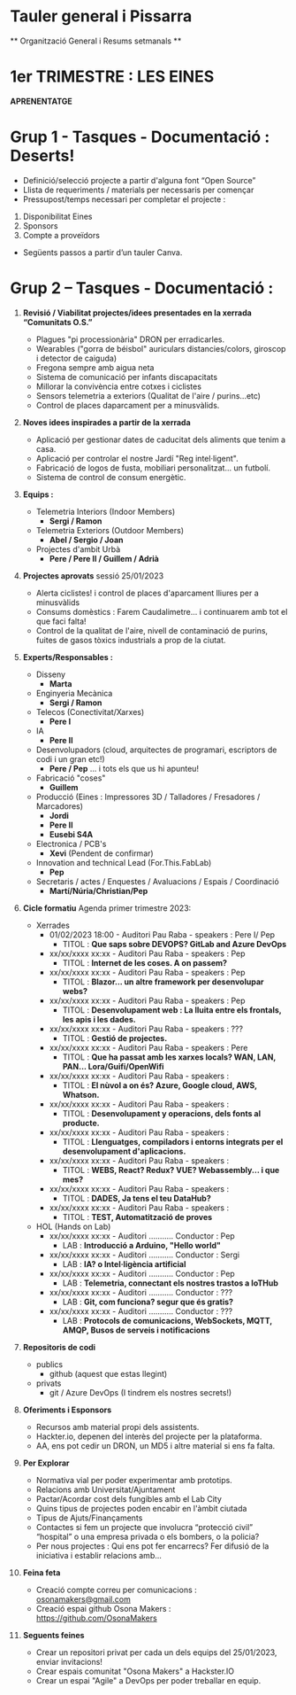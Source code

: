 # Tauler general i Pissarra
**  Organització General i Resums setmanals **


# 1er TRIMESTRE : LES EINES
**APRENENTATGE** 

# Grup 1 - Tasques - Documentació : Deserts!

-	Definició/selecció projecte a partir d'alguna font “Open Source”
-	Llista de requeriments / materials per necessaris per començar 
-	Pressupost/temps necessari per completar el projecte :
  1) Disponibilitat Eines
  2) Sponsors
  3) Compte a proveïdors
-	Següents passos a partir d’un tauler Canva.

# Grup 2 – Tasques - Documentació : 
1) **Revisió / Viabilitat projectes/idees presentades en la xerrada “Comunitats O.S.”**
   - Plagues "pi processionària" DRON per erradicarles.
   - Wearables ("gorra de béisbol" auriculars distancies/colors, giroscop i detector de caiguda)
   - Fregona sempre amb aigua neta
   - Sistema de comunicació per infants discapacitats
   - Millorar la convivència entre cotxes i ciclistes
   - Sensors telemetria a exteriors (Qualitat de l'aire / purins...etc)
   - Control de places daparcament per a minusvàlids.

2) **Noves idees inspirades a partir de la xerrada**
   - Aplicació per gestionar dates de caducitat dels aliments que tenim a casa.
   - Aplicació per controlar el nostre Jardí "Reg intel·ligent".
   - Fabricació de logos de fusta, mobiliari personalitzat... un futbolí.
   - Sistema de control de consum energètic.

3) **Equips :**
   - Telemetria Interiors (Indoor Members)
     - **Sergi / Ramon**
   - Telemetria Exteriors (Outdoor Members)
     - **Abel / Sergio / Joan**
   - Projectes d'ambit Urbà
     - **Pere / Pere II / Guillem / Adrià**

4) **Projectes aprovats** sessió 25/01/2023
   - Alerta ciclistes! i control de places d'aparcament lliures per a minusvàlids
   - Consums domèstics : Farem Caudalimetre... i continuarem amb tot el que faci falta!
   - Control de la qualitat de l'aire, nivell de contaminació de purins, fuites de gasos tòxics industrials a prop de la ciutat.

5) **Experts/Responsables :**
   - Disseny
     - **Marta**
   - Enginyeria Mecànica
     - **Sergi / Ramon**
   - Telecos (Conectivitat/Xarxes)
     - **Pere I**
   - IA
     - **Pere II**
   - Desenvolupadors (cloud, arquitectes de programari, escriptors de codi i un gran etc!)
     - **Pere / Pep** ... i tots els que us hi apunteu!
   - Fabricació "coses"
     - **Guillem**
   - Producció (Eines : Impressores 3D / Talladores / Fresadores / Marcadores)
     - **Jordi**
     - **Pere II**
     - **Eusebi S4A**
   - Electronica / PCB's
     - **Xevi** (Pendent de confirmar)
   - Innovation and technical Lead (For.This.FabLab)
     - **Pep**
   - Secretaris / actes / Enquestes / Avaluacions / Espais / Coordinació
     - **Martí/Núria/Christian/Pep**

6) **Cicle formatiu** Agenda primer trimestre 2023:
    - Xerrades
      - 01/02/2023 18:00 - Auditori Pau Raba - speakers : Pere I/ Pep
        - TITOL : **Que saps sobre DEVOPS? GitLab and Azure DevOps**
      - xx/xx/xxxx xx:xx - Auditori Pau Raba - speakers : Pep
        - TITOL : **Internet de les coses. A on passem?**
      - xx/xx/xxxx xx:xx - Auditori Pau Raba - speakers : Pep
        - TITOL : **Blazor... un altre framework per desenvolupar webs?**
      - xx/xx/xxxx xx:xx - Auditori Pau Raba - speakers : Pep
        - TITOL : **Desenvolupament web : La lluita entre els frontals, les apis i les dades.**
      - xx/xx/xxxx xx:xx - Auditori Pau Raba - speakers : ???
        - TITOL : **Gestió de projectes.**
      - xx/xx/xxxx xx:xx - Auditori Pau Raba - speakers : Pere
        - TITOL : **Que ha passat amb les xarxes locals? WAN, LAN, PAN... Lora/Guifi/OpenWifi**
      - xx/xx/xxxx xx:xx - Auditori Pau Raba - speakers : 
        - TITOL : **El nùvol a on és? Azure, Google cloud, AWS, Whatson.**
      - xx/xx/xxxx xx:xx - Auditori Pau Raba - speakers : 
        - TITOL : **Desenvolupament y operacions, dels fonts al producte.**
      - xx/xx/xxxx xx:xx - Auditori Pau Raba - speakers : 
        - TITOL : **Llenguatges, compiladors i entorns integrats per el desenvolupament d'aplicacions.**
      - xx/xx/xxxx xx:xx - Auditori Pau Raba - speakers : 
        - TITOL : **WEBS, React? Redux? VUE? Webassembly... i que mes?**
      - xx/xx/xxxx xx:xx - Auditori Pau Raba - speakers : 
        - TITOL : **DADES, Ja tens el teu DataHub?**
      - xx/xx/xxxx xx:xx - Auditori Pau Raba - speakers : 
        - TITOL : **TEST, Automatització de proves**
    - HOL (Hands on Lab)
      - xx/xx/xxxx xx:xx - Auditori ........... Conductor : Pep
        - LAB : **Introducció a Arduino, "Hello world"**
      - xx/xx/xxxx xx:xx - Auditori ........... Conductor : Sergi
        - LAB : **IA? o Intel·ligència artificial**
      - xx/xx/xxxx xx:xx - Auditori ........... Conductor : Pep
        - LAB : **Telemetria, connectant els nostres trastos a IoTHub**
      - xx/xx/xxxx xx:xx - Auditori ........... Conductor : ???
        - LAB : **Git, com funciona? segur que és gratis?**
      - xx/xx/xxxx xx:xx - Auditori ........... Conductor : ???
        - LAB : **Protocols de comunicacions, WebSockets, MQTT, AMQP, Busos de serveis i notificacions**
      
7) **Repositoris de codi**
   - publics
     - github (aquest que estas llegint)
   - privats
     - git / Azure DevOps (I tindrem els nostres secrets!)

8) **Oferiments i Esponsors**
   - Recursos amb material propi dels assistents.
   - Hackter.io, depenen del interès del projecte per la plataforma.
   - AA, ens pot cedir un DRON, un MD5 i altre material si ens fa falta.

9) **Per Explorar**
   - Normativa vial per poder experimentar amb prototips.
   - Relacions amb Universitat/Ajuntament
   - Pactar/Acordar cost dels fungibles amb el Lab City
   - Quins tipus de projectes poden encabir en l'àmbit ciutada
   - Tipus de Ajuts/Finançaments
   - Contactes si fem un projecte que involucra “protecció civil” “hospital” o una empresa privada o els bombers, o la policia?
   - Per nous projectes : Qui ens pot fer encarrecs? Fer difusió de la iniciativa i establir relacions amb...
   
10) **Feina feta**
    - Creació compte correu per comunicacions : osonamakers@gmail.com
    - Creació espai github Osona Makers : https://github.com/OsonaMakers
    
11) **Seguents feines**
    - Crear un repositori privat per cada un dels equips del 25/01/2023, enviar invitacions!    
    - Crear espais comunitat "Osona Makers" a Hackster.IO
    - Crear un espai "Agile" a DevOps per poder treballar en equip.
